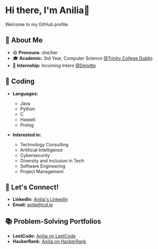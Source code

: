# Hi there, I'm Anilia👋

Welcome to my GitHub profile.

## 🌱 About Me

- 😄 **Pronouns**: she/her
- 🎓 **Academic:** 3rd Year, Computer Science [@Trinity College Dublin](https://www.tcd.ie/)
- 💼 **Internship:** Incoming Intern [@Deloitte](https://www2.deloitte.com/ie/en.html)

## 🚀 Coding

- **Languages:**
  - Java
  - Python
  - C
  - Haskell
  - Prolog
  
- **Interested in:**
  - Technology Consulting
  - Artificial Intelligence
  - Cybersecurity
  - Diversity and Inclusion in Tech
  - Software Engineering
  - Project Management

## 🤝 Let's Connect!

- **LinkedIn:** [Anilia's LinkedIn](https://www.linkedin.com/in/anilia-anil/)
- **Email:** [anila@tcd.ie](mailto:anila@tcd.ie)

## 📚 Problem-Solving Portfolios

- **LeetCode:** [Anilia on LeetCode](https://leetcode.com/Anilia/)
- **HackerRank:** [Anilia on HackerRank](https://www.hackerrank.com/profile/anila5)
